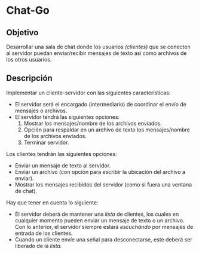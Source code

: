 # Chat-Go


## Objetivo

Desarrollar una sala de chat donde los usuarios *(clientes)* que se conecten al servidor puedan enviar/recibir mensajes de texto así como archivos de los otros usuarios.

## Descripción

Implementar un cliente-servidor con las siguientes características:

- El servidor será el encargado (intermediario) de coordinar el envío de mensajes o archivos.
- El servidor tendrá las siguientes opciones:
    1. Mostrar los mensajes/nombre de los archivos enviados.
    2. Opción para respaldar en un archivo de texto los mensajes/nombre de los archivos enviados.
    3. Terminar servidor.

Los clientes tendrán las siguientes opciones:

- Enviar un mensaje de texto al servidor.
- Enviar un archivo (con opción para escribir la ubicación del archivo a enviar).
- Mostrar los mensajes recibidos del servidor (como si fuera una ventana de chat).

Hay que tener en cuenta lo siguiente:

- El servidor deberá de mantener una *lista* de clientes, los cuales en cualquier momento pueden enviar un mensaje de texto o un archivo. Con lo anterior, el servidor siempre estará *escuchando* por mensajes de entrada de los clientes.
- Cuando un cliente envíe una señal para desconectarse, este deberá ser liberado de la *lista.*
